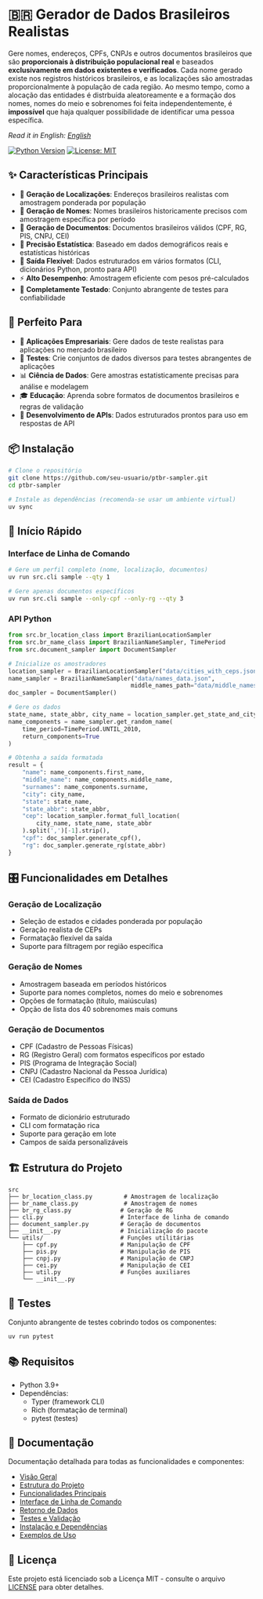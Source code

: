 # 🇧🇷 Gerador de Dados Brasileiros Realistas

Gere nomes, endereços, CPFs, CNPJs e outros documentos brasileiros que são **proporcionais à distribuição populacional real** e baseados **exclusivamente em dados existentes e verificados**. Cada nome gerado existe nos registros históricos brasileiros, e as localizações são amostradas proporcionalmente à população de cada região. Ao mesmo tempo, como a alocação das entidades é distrbuída aleatoreamente e a formação dos nomes, nomes do meio e sobrenomes foi feita independentemente, é **impossível** que haja qualquer possibilidade de identificar uma pessoa específica.

*Read it in English: [English](README.en.md)*

[![Python Version](https://img.shields.io/badge/python-3.9%2B-blue.svg)](https://www.python.org/downloads/)
[![License: MIT](https://img.shields.io/badge/License-MIT-yellow.svg)](https://opensource.org/licenses/MIT)

## ✨ Características Principais

- 📍 **Geração de Localizações**: Endereços brasileiros realistas com amostragem ponderada por população
- 👤 **Geração de Nomes**: Nomes brasileiros historicamente precisos com amostragem específica por período
- 📄 **Geração de Documentos**: Documentos brasileiros válidos (CPF, RG, PIS, CNPJ, CEI)
- 🎯 **Precisão Estatística**: Baseado em dados demográficos reais e estatísticas históricas
- 🔧 **Saída Flexível**: Dados estruturados em vários formatos (CLI, dicionários Python, pronto para API)
- ⚡ **Alto Desempenho**: Amostragem eficiente com pesos pré-calculados
- 🧪 **Completamente Testado**: Conjunto abrangente de testes para confiabilidade

## 🚀 Perfeito Para

- 🏢 **Aplicações Empresariais**: Gere dados de teste realistas para aplicações no mercado brasileiro
- 🧪 **Testes**: Crie conjuntos de dados diversos para testes abrangentes de aplicações
- 📊 **Ciência de Dados**: Gere amostras estatisticamente precisas para análise e modelagem
- 🎓 **Educação**: Aprenda sobre formatos de documentos brasileiros e regras de validação
- 🔄 **Desenvolvimento de APIs**: Dados estruturados prontos para uso em respostas de API

## 📦 Instalação

```bash
# Clone o repositório
git clone https://github.com/seu-usuario/ptbr-sampler.git
cd ptbr-sampler

# Instale as dependências (recomenda-se usar um ambiente virtual)
uv sync
```

## 🎯 Início Rápido

### Interface de Linha de Comando

```bash
# Gere um perfil completo (nome, localização, documentos)
uv run src.cli sample --qty 1

# Gere apenas documentos específicos
uv run src.cli sample --only-cpf --only-rg --qty 3
```

### API Python

```python
from src.br_location_class import BrazilianLocationSampler
from src.br_name_class import BrazilianNameSampler, TimePeriod
from src.document_sampler import DocumentSampler

# Inicialize os amostradores
location_sampler = BrazilianLocationSampler("data/cities_with_ceps.json")
name_sampler = BrazilianNameSampler("data/names_data.json", 
                                   middle_names_path="data/middle_names.json")
doc_sampler = DocumentSampler()

# Gere os dados
state_name, state_abbr, city_name = location_sampler.get_state_and_city()
name_components = name_sampler.get_random_name(
    time_period=TimePeriod.UNTIL_2010,
    return_components=True
)

# Obtenha a saída formatada
result = {
    "name": name_components.first_name,
    "middle_name": name_components.middle_name,
    "surnames": name_components.surname,
    "city": city_name,
    "state": state_name,
    "state_abbr": state_abbr,
    "cep": location_sampler.format_full_location(
        city_name, state_name, state_abbr
    ).split(',')[-1].strip(),
    "cpf": doc_sampler.generate_cpf(),
    "rg": doc_sampler.generate_rg(state_abbr)
}
```

## 🎛️ Funcionalidades em Detalhes

### Geração de Localização
- Seleção de estados e cidades ponderada por população
- Geração realista de CEPs
- Formatação flexível da saída
- Suporte para filtragem por região específica

### Geração de Nomes
- Amostragem baseada em períodos históricos
- Suporte para nomes completos, nomes do meio e sobrenomes
- Opções de formatação (título, maiúsculas)
- Opção de lista dos 40 sobrenomes mais comuns

### Geração de Documentos
- CPF (Cadastro de Pessoas Físicas)
- RG (Registro Geral) com formatos específicos por estado
- PIS (Programa de Integração Social)
- CNPJ (Cadastro Nacional da Pessoa Jurídica)
- CEI (Cadastro Específico do INSS)

### Saída de Dados
- Formato de dicionário estruturado
- CLI com formatação rica
- Suporte para geração em lote
- Campos de saída personalizáveis

## 🏗️ Estrutura do Projeto

```plaintext
src
├── br_location_class.py         # Amostragem de localização
├── br_name_class.py             # Amostragem de nomes
├── br_rg_class.py              # Geração de RG
├── cli.py                      # Interface de linha de comando
├── document_sampler.py         # Geração de documentos
├── __init__.py                 # Inicialização do pacote
└── utils/                      # Funções utilitárias
    ├── cpf.py                  # Manipulação de CPF
    ├── pis.py                  # Manipulação de PIS
    ├── cnpj.py                 # Manipulação de CNPJ
    ├── cei.py                  # Manipulação de CEI
    ├── util.py                 # Funções auxiliares
    └── __init__.py
```

## 🧪 Testes

Conjunto abrangente de testes cobrindo todos os componentes:

```bash
uv run pytest
```

## 📚 Requisitos

- Python 3.9+
- Dependências:
  - Typer (framework CLI)
  - Rich (formatação de terminal)
  - pytest (testes)

## 📖 Documentação

Documentação detalhada para todas as funcionalidades e componentes:

- [Visão Geral](#visão-geral)
- [Estrutura do Projeto](#estrutura-do-projeto)
- [Funcionalidades Principais](#funcionalidades-principais)
- [Interface de Linha de Comando](#interface-de-linha-de-comando-cli)
- [Retorno de Dados](#retorno-de-dados-em-dicionários)
- [Testes e Validação](#testes-e-validação)
- [Instalação e Dependências](#instalação-e-dependências)
- [Exemplos de Uso](#exemplos-de-uso)

## 📄 Licença

Este projeto está licenciado sob a Licença MIT - consulte o arquivo [LICENSE](LICENSE) para obter detalhes.
